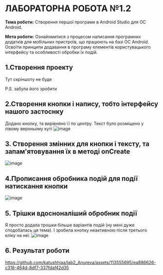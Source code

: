 # ЛАБОРАТОРНА РОБОТА №1.2

**Тема роботи:** Створення першої програми в Android Studio для ОС Android.

**Мета роботи:** Ознайомитися з процесом написання програмних додатків для мобільних пристроїв, що працюють на базі ОС Android. Освоїти принципи додавання в програму елементів користувацького інтерфейсу та особливості обробки їх подій.

## 1.Створення проекту
Тут скріншоту не буде 

P.S. забула його зробити

## 2.Створення кнопки і напису, тобто інтерфейсу нашого застоснку

Додано кнопку, та вирівняно її по центру. Текст було розміщено у лівому верхньому куті
![image](https://github.com/katushhiaa/lab2_Anureva/assets/113555695/c50c1303-aad3-4d77-a245-a5199821b924)

## 3. Створення змінних для кнопки і тексту, та запам'ятовування їх в методі onCreate

![image](https://github.com/katushhiaa/lab2_Anureva/assets/113555695/8f441aa6-4a1e-4ddb-b744-89919e2e2f20)


## 4.Прописання обробника подій для події натискання кнопки
![image](https://github.com/katushhiaa/lab2_Anureva/assets/113555695/91d32581-0c23-4e14-9bee-aa524628a718)

## 5. Трішки вдосноналіший обробник події
Я просто додала трошки більше варіантів подій (ну мені дуже сподобалась ця тема). І зробила кнопку неактивною після третього кліку на неї.
![image](https://github.com/katushhiaa/lab2_Anureva/assets/113555695/5e357b59-e12d-47a6-a84a-1277b500ed15)

## 6. Результат роботи


https://github.com/katushhiaa/lab2_Anureva/assets/113555695/ea886626-c318-464d-8df7-337fdaf42d35



